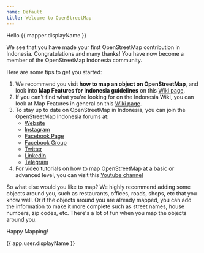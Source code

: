 ```yaml
---
name: Default
title: Welcome to OpenStreetMap
---
```


Hello {{ mapper.displayName }}

We see that you have made your first OpenStreetMap contribution in Indonesia. Congratulations and many thanks! You have now become a member of the OpenStreetMap Indonesia community.

Here are some tips to get you started:

1. We recommend you visit **how to map an object on OpenStreetMap**, and look into **Map Features for Indonesia guidelines** on this [Wiki page](https://wiki.openstreetmap.org/wiki/Id:Indonesian_Tagging_Guidelines).
2. If you can't find what you're looking for on the Indonesia Wiki, you can look at Map Features in general on this [Wiki page](https://wiki.openstreetmap.org/wiki/Map_Features).
3. To stay up to date on OpenStreetMap in Indonesia, you can join the OpenStreetMap Indonesia forums at:
      - [Website](https://openstreetmap.or.id/)
      - [Instagram](https://www.instagram.com/openstreetmap.id/)
      - [Facebook Page](https://web.facebook.com/openstreetmap.id)
      - [Facebook Group](https://www.facebook.com/groups/osm.id/)
      - [Twitter](https://twitter.com/OSM_ID)
      - [LinkedIn](https://www.linkedin.com/company/openstreetmap-indonesia/)
      - [Telegram](https://web.telegram.org/k/#@osmindonesia)
4. For video tutorials on how to map OpenStreetMap at a basic or advanced level, you can visit this [Youtube channel](https://www.youtube.com/c/OpenStreetMapIndonesia)

So what else would you like to map? We highly recommend adding some objects around you, such as restaurants, offices, roads, shops, etc that you know well. Or if the objects around you are already mapped, you can add the information to make it more complete such as street names, house numbers, zip codes, etc. There's a lot of fun when you map the objects around you.

Happy Mapping!

{{ app.user.displayName }}
